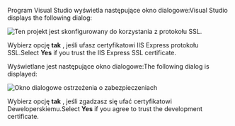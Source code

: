 <span data-ttu-id="61be9-101">Program Visual Studio wyświetla następujące okno dialogowe:</span><span class="sxs-lookup"><span data-stu-id="61be9-101">Visual Studio displays the following dialog:</span></span>

![Ten projekt jest skonfigurowany do korzystania z protokołu SSL.](~/getting-started/_static/trustCert.png)

<span data-ttu-id="61be9-105">Wybierz opcję **tak** , jeśli ufasz certyfikatowi IIS Express protokołu SSL.</span><span class="sxs-lookup"><span data-stu-id="61be9-105">Select **Yes** if you trust the IIS Express SSL certificate.</span></span>

<span data-ttu-id="61be9-106">Wyświetlane jest następujące okno dialogowe:</span><span class="sxs-lookup"><span data-stu-id="61be9-106">The following dialog is displayed:</span></span>

![Okno dialogowe ostrzeżenia o zabezpieczeniach](~/getting-started/_static/cert.png)

<span data-ttu-id="61be9-108">Wybierz opcję **tak** , jeśli zgadzasz się ufać certyfikatowi Deweloperskiemu.</span><span class="sxs-lookup"><span data-stu-id="61be9-108">Select **Yes** if you agree to trust the development certificate.</span></span>
